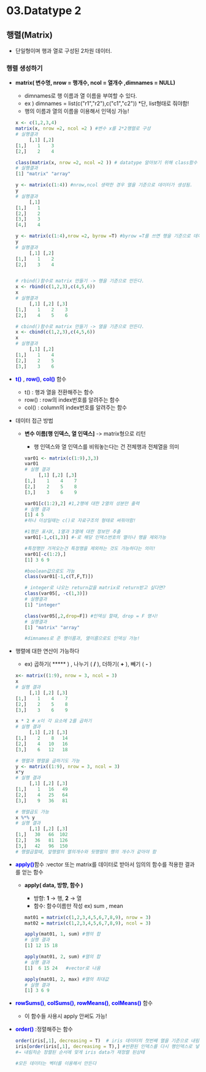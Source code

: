 # 03.Datatype 2



## 행렬(Matrix)

- 단일형이며 행과 열로 구성된 2차원 데이터.

### 행렬 생성하기

- **matrix( 변수명,  nrow = 행개수,  ncol = 열개수  ,dimnames = NULL)**

  - dimnames로 행 이름과 열 이름을 부여할 수 있다.
  - ex ) dimnames = list(c("r1","r2"),c("c1","c2"))  *단, list형태로 줘야함!
  - 행의 이름과 열의 이름을 이용해서 인덱싱 가능!

  ```R
  x <- c(1,2,3,4)
  matrix(x, nrow =2, ncol =2 ) #변수 x를 2*2행렬로 구성
  # 실행결과
       [,1] [,2]
  [1,]    1    3
  [2,]    2    4
  
  class(matrix(x, nrow =2, ncol =2 )) # datatype 알아보기 위해 class함수 사용
  # 실행결과
  [1] "matrix" "array" 
  
  y <- matrix(c(1:4)) #nrow,ncol 생략한 경우 열을 기준으로 데이터가 생성됨.
  y
  # 실행결과  
       [,1]
  [1,]    1
  [2,]    2
  [3,]    3
  [4,]    4
  
  y <- matrix(c(1:4),nrow =2, byrow =T) #byrow =T를 쓰면 행을 기준으로 데이터가 생성됨.
  y
  # 실행결과
       [,1] [,2]
  [1,]    1    2
  [2,]    3    4
  
  
  # rbind()함수로 matrix 만들기 -> 행을 기준으로 만든다.
  x <- rbind(c(1,2,3),c(4,5,6))
  x
  # 실행결과
       [,1] [,2] [,3]
  [1,]    1    2    3
  [2,]    4    5    6
  
  # cbind()함수로 matrix 만들기 -> 열을 기준으로 만든다.
  x <- cbind(c(1,2,3),c(4,5,6))
  x
  # 실행결과
       [,1] [,2]
  [1,]    1    4
  [2,]    2    5
  [3,]    3    6
  ```

- <span style="color:blue">**t()**</span> , <span style="color:blue">**row()**</span>, <span style="color:blue">**col()**</span> 함수

  - t() 	 : 행과 열을 전환해주는 함수
  - row() : row의 index번호를 알려주는 함수
  -  col()  : column의 index번호를 알려주는 함수

  

- 데이터 접근 방법

  - **변수 이름[행 인덱스, 열 인덱스]**   -> matrix형으로 리턴

    - 행 인덱스와 열 인덱스를 비워놓는다는 건 전체행과 전체열을 의미

    ```R
    var01 <- matrix(c(1:9),3,3)
    var01
    # 실행 결과
         [,1] [,2] [,3]
    [1,]    1    4    7
    [2,]    2    5    8
    [3,]    3    6    9
    
    var01[c(1:2),2] #1,2행에 대한 2열의 성분만 출력
    # 실행 결과
    [1] 4 5
    #하나 이상일때는 c()로 자료구조의 형태로 써줘야함!
    
    #1행은 표시X, 1열과 3열에 대한 정보만 추출
    var01[-1,c(1,3)] #-로 해당 인덱스번호의 열이나 행을 제외가능
    
    #특정행만 가져오는건 특정행을 제외하는 것도 가능하다는 의미!
    var01[-c(1:2),]
    [1] 3 6 9
    
    #boolean값으로도 가능
    class(var01[-1,c(T,F,T)])
    
    # integer로 나오는 return값을 matrix로 return받고 싶다면?
    class(var05[, -c(1,3)])
    # 실행결과
    [1] "integer"
    
    class(var05[,2,drop=F]) #인덱싱 할때, drop = F 명시!
    # 실행결과
    [1] "matrix" "array" 
    
    #dimnames로 준 행이름과, 열이름으로도 인덱싱 가능!
    ```

  

- 행렬에 대한 연산이 가능하다

  - ex) 곱하기( ***** ) , 나누기 ( **/** ), 더하기( **+** ), 빼기 ( **-** )

  ``` R
  x<- matrix((1:9), nrow = 3, ncol = 3)
  x
  # 실행 결과
       [,1] [,2] [,3]
  [1,]    1    4    7
  [2,]    2    5    8
  [3,]    3    6    9
  
  x * 2 # x이 각 요소에 2를 곱하기
  # 실행 결과 
       [,1] [,2] [,3]
  [1,]    2    8   14
  [2,]    4   10   16
  [3,]    6   12   18
  
  # 행렬과 행렬을 곱하기도 가능
  y <- matrix((1:9), nrow = 3, ncol = 3)
  x*y
  # 실행 결과
       [,1] [,2] [,3]
  [1,]    1   16   49
  [2,]    4   25   64
  [3,]    9   36   81
  
  # 행렬곱도 가능
  x %*% y
  # 실행 결과
       [,1] [,2] [,3]
  [1,]   30   66  102
  [2,]   36   81  126
  [3,]   42   96  150
  # 행렬곱할때, 앞행렬의 열의개수와 뒷행렬의 행의 개수가 같아야 함
  ```

- <span style="color:blue">**apply()**</span>함수 :vector 또는 matrix를 데이터로 받아서 임의의 함수를 적용한 결과를 얻는 함수

  - **apply( data,  방향,  함수 )**

    - 방향:  **1** → 행,  **2** → 열
    - 함수:  함수이름만 작성 ex) sum , mean

    ```R
    mat01 = matrix(c(1,2,3,4,5,6,7,8,9), nrow = 3)
    mat02 = matrix(c(1,2,3,4,5,6,7,8,9), ncol = 3)
    
    apply(mat01, 1, sum) #행의 합
    # 실행 결과
    [1] 12 15 18
    
    apply(mat01, 2, sum) #열의 합
    # 실행 결과
    [1]  6 15 24   #vector로 나옴
    
    apply(mat01, 2, max) #열의 최대값
    # 실행 결과
    [1] 3 6 9
    ```

- <span style="color:blue">**rowSums()**</span>, <span style="color:blue">**colSums()**</span>, <span style="color:blue">**rowMeans()**</span>, <span style="color:blue">**colMeans()**</span> 함수 

  - 이 함수들 사용시 apply 안써도 가능!

    

- <span style="color:blue">**order()**</span> :정렬해주는 함수

  ```R
  order(iris[,1], decreasing = T)  # iris 데이터의 첫번째 열을 기준으로 내림차순 정렬한 순서를 index로 반환
  iris[order(iris[,1], decreasing = T),] #반환된 인덱스를 다시 행인덱스로 넣어준것 
  #→ 내림차순 정렬된 순서에 맞게 iris data가 재정렬 된상태
  
  #모든 데이터는 벡터를 이용해서 만든다
  ```

  



